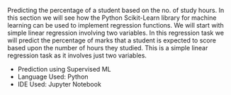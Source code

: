 Predicting the percentage of a student based on the no. of study hours.
In this section we will see how the Python Scikit-Learn library for machine learning can be used to implement regression functions. We will start with simple linear regression involving two variables.
In this regression task we will predict the percentage of marks that a student is expected to score based upon the number of hours they studied. This is a simple linear regression task as it involves just two variables.
- Prediction using Supervised ML
- Language Used: Python
- IDE Used: Jupyter Notebook
